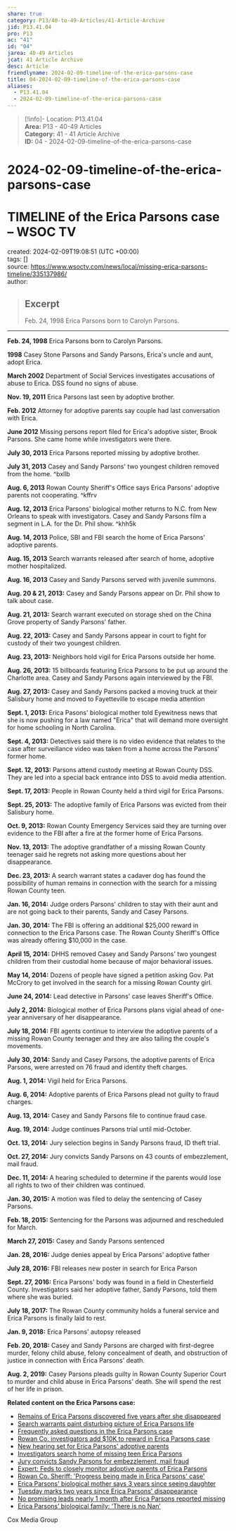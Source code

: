 ```yaml
---  
share: true  
category: P13/40-to-49-Articles/41-Article-Archive  
jid: P13.41.04  
pro: P13  
ac: "41"  
id: "04"  
jarea: 40-49 Articles  
jcat: 41 Article Archive  
desc: Article  
friendlyname: 2024-02-09-timeline-of-the-erica-parsons-case  
title: 04-2024-02-09-timeline-of-the-erica-parsons-case  
aliases:  
  - P13.41.04  
  - 2024-02-09-timeline-of-the-erica-parsons-case  
---  
```

  
>[!info]- Location: P13.41.04  
>**Area:** P13 - 40-49 Articles  
>**Category:** 41 - 41 Article Archive  
>**ID:** 04 - 2024-02-09-timeline-of-the-erica-parsons-case  
  
# 2024-02-09-timeline-of-the-erica-parsons-case  
# TIMELINE of the Erica Parsons case – WSOC TV  
  
created: 2024-02-09T19:08:51 (UTC +00:00)  
tags: []  
source: https://www.wsoctv.com/news/local/missing-erica-parsons-timeline/335137986/  
author:   
  
> ## Excerpt  
> Feb. 24, 1998 Erica Parsons born to Carolyn Parsons.  
  
---  
**Feb. 24, 1998** Erica Parsons born to Carolyn Parsons.  
  
**1998** Casey Stone Parsons and Sandy Parsons, Erica's uncle and aunt, adopt Erica.  
  
**March 2002** Department of Social Services investigates accusations of abuse to Erica. DSS found no signs of abuse.  
  
**Nov. 19, 2011** Erica Parsons last seen by adoptive brother.  
  
**Feb. 2012** Attorney for adoptive parents say couple had last conversation with Erica.  
  
**June 2012** Missing persons report filed for Erica's adoptive sister, Brook Parsons. She came home while investigators were there.  
  
**July 30, 2013** Erica Parsons reported missing by adoptive brother.   
  
**July 31, 2013** Casey and Sandy Parsons' two youngest children removed from the home. ^bxllb  
  
**Aug. 6, 2013** Rowan County Sheriff's Office says Erica Parsons' adoptive parents not cooperating. ^kffrv  
  
**Aug. 12, 2013** Erica Parsons' biological mother returns to N.C. from New Orleans to speak with investigators. Casey and Sandy Parsons film a segment in L.A. for the Dr. Phil show. ^khh5k  
  
**Aug. 14, 2013** Police, SBI and FBI search the home of Erica Parsons' adoptive parents.   
  
**Aug. 15, 2013** Search warrants released after search of home, adoptive mother hospitalized.   
  
**Aug. 16, 2013** Casey and Sandy Parsons served with juvenile summons.   
  
**Aug. 20 & 21, 2013:** Casey and Sandy Parsons appear on Dr. Phil show to talk about case.   
  
**Aug. 21, 2013:** Search warrant executed on storage shed on the China Grove property of Sandy Parsons' father.   
  
**Aug. 22, 2013:** Casey and Sandy Parsons appear in court to fight for custody of their two youngest children.   
  
**Aug. 23, 2013:** Neighbors hold vigil for Erica Parsons outside her home.   
  
**Aug. 26, 2013:** 15 billboards featuring Erica Parsons to be put up around the Charlotte area. Casey and Sandy Parsons again interviewed by the FBI.   
  
**Aug. 27, 2013:** Casey and Sandy Parsons packed a moving truck at their Salisbury home and moved to Fayetteville to escape media attention   
  
**Sept. 1, 2013:** Erica Pasons' biological mother told Eyewitness news that she is now pushing for a law named "Erica" that will demand more oversight for home schooling in North Carolina.   
  
**Sept. 4, 2013:** Detectives said there is no video evidence that relates to the case after surveillance video was taken from a home across the Parsons' former home.   
  
**Sept. 12, 2013:** Parsons attend custody meeting at Rowan County DSS.  They are led into a special back entrance into DSS to avoid media attention.  
  
**Sept. 17, 2013:** People in Rowan County held a third vigil for Erica Parsons.  
  
**Sept. 25, 2013:** The adoptive family of Erica Parsons was evicted from their Salisbury home.  
  
**Oct. 9, 2013:** Rowan County Emergency Services said they are turning over evidence to the FBI after a fire at the former home of Erica Parsons.  
  
**Nov. 13, 2013:** The adoptive grandfather of a missing Rowan County teenager said he regrets not asking more questions about her disappearance.  
  
**Dec. 23, 2013:** A search warrant states a cadaver dog has found the possibility of human remains in connection with the search for a missing Rowan County teen.  
  
**Jan. 16, 2014:** Judge orders Parsons' children to stay with their aunt and are not going back to their parents, Sandy and Casey Parsons.  
  
**Jan. 30, 2014:** The FBI is offering an additional $25,000 reward in connection to the Erica Parsons case. The Rowan County Sheriff's Office was already offering $10,000 in the case.  
  
**April 15, 2014:** DHHS removed Casey and Sandy Parsons' two youngest children from their custodial home because of major behavioral issues.  
  
**May 14, 2014:** Dozens of people have signed a petition asking Gov. Pat McCrory to get involved in the search for a missing Rowan County girl.  
  
**June 24, 2014:** Lead detective in Parsons' case leaves Sheriff's Office.  
  
**July 2, 2014:** Biological mother of Erica Parsons plans vigial ahead of one-year anniversary of her disappearance.  
  
**July 18, 2014:** FBI agents continue to interview the adoptive parents of a missing Rowan County teenager and they are also tailing the couple's movements.  
  
**July 30, 2014:** Sandy and Casey Parsons, the adoptive parents of Erica Parsons, were arrested on 76 fraud and identity theft charges.  
  
**Aug. 1, 2014:** Vigil held for Erica Parsons.  
  
**Aug. 6, 2014:** Adoptive parents of Erica Parsons plead not guilty to fraud charges.  
  
**Aug. 13, 2014:** Casey and Sandy Parsons file to continue fraud case.  
  
**Aug. 19, 2014:** Judge continues Parsons trial until mid-October.  
  
**Oct. 13, 2014:** Jury selection begins in Sandy Parsons fraud, ID theft trial.  
  
**Oct. 27, 2014:** Jury convicts Sandy Parsons on 43 counts of embezzlement, mail fraud.  
  
**Dec. 11, 2014:** A hearing scheduled to determine if the parents would lose all rights to two of their children was continued.  
  
**Jan. 30, 2015:** A motion was filed to delay the sentencing of Casey Parsons.  
  
**Feb. 18, 2015:** Sentencing for the Parsons was adjourned and rescheduled for March.  
  
**March 27, 2015:** Casey and Sandy Parsons sentenced  
  
**Jan. 28, 2016:** Judge denies appeal by Erica Parsons' adoptive father  
  
**July 28, 2016:** FBI releases new poster in search for Erica Parson  
  
**Sept. 27, 2016:** Erica Parsons' body was found in a field in Chesterfield County. Investigators said her adoptive father, Sandy Parsons, told them where she was buried.  
  
**July 18, 2017:** The Rowan County community holds a funeral service and Erica Parsons is finally laid to rest.  
  
**Jan. 9, 2018:** Erica Parsons' autopsy released  
  
**Feb. 20, 2018:** Casey and Sandy Parsons are charged with first-degree murder, felony child abuse, felony concealment of death, and obstruction of justice in connection with Erica Parsons' death.  
  
**Aug. 2, 2019:** Casey Parsons pleads guilty in Rowan County Superior Court to murder and child abuse in Erica Parsons' death. She will spend the rest of her life in prison.  
  
**Related content on the Erica Parsons case:**  
  
-   [Remains of Erica Parsons discovered five years after she disappeared](http://www.wsoctv.com/news/local/body-of-erica-parsons-discovered-five-years-after-she-disappeared/451930197)  
-   [Search warrants paint disturbing picture of Erica Parsons life](http://www.wsoctv.com/news/adoptive-mother-missing-teen-hospitalized/335117299)  
-   [Frequently asked questions in the Erica Parsons case](http://www.wsoctv.com/news/local/frequently-asked-questions-erica-parsons-case/335098696)  
-   [Rowan Co. investigators add $10K to reward in Erica Parsons case](http://www.wsoctv.com/news/local/polygraph-expert-erica-parsons-father-was-strongly/33506128)  
-   [New hearing set for Erica Parsons' adoptive parents](http://www.wsoctv.com/news/local/new-hearing-set-erica-parsons-adoptive-parents/334862728)  
-   [Investigators search home of missing teen Erica Parsons](http://www.wsoctv.com/news/local/investigators-close-road-near-parsons-home/335089096)  
-   [Jury convicts Sandy Parsons for embezzlement, mail fraud](http://www.wsoctv.com/news/jury-convicts-sandy-parsons-embezzlement-mail-frau/113020902)  
-   [Expert: Feds to closely monitor adoptive parents of Erica Parsons](http://www.wsoctv.com/news/local/adoptive-parents-erica-parsons-federal-custody_ngrxy/113289118)  
-   [Rowan Co. Sheriff: 'Progress being made in Erica Parsons' case'](http://www.wsoctv.com/news/local/rowan-co-sheriff-provide-update-erica-parsons-case/113246935)  
-   [Erica Parsons' biological mother says 3 years since seeing daughter](http://www.wsoctv.com/news/local/erica-parsons-biological-mother-says-3-years-seein/113206471)  
-   [Tuesday marks two years since Erica Parsons' disappearance](http://www.wsoctv.com/news/local/tuesday-marks-two-years-erica-parsons-disappearanc/223217337)  
-   [No promising leads nearly 1 month after Erica Parsons reported missing](http://www.wsoctv.com/news/no-promising-leads-nearly-one-month-after-erica/335120133)  
-   [Erica Parsons’ biological family: ‘There is no Nan’](http://www.wsoctv.com/news/local/erica-parsons-biological-family-there-no-nan/335050039)  
  
Cox Media Group  
